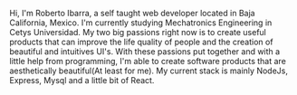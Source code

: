 Hi, I'm Roberto Ibarra, a self taught web developer located in Baja California, Mexico. I'm currently studying Mechatronics Engineering in Cetys Universidad.
My two big passions right now is to create useful products that can improve the life quality of people and the creation of beautiful and intuitives UI's. 
With these passions put together and with a little help from programming, I'm able to create software products that are aesthetically beautiful(At least for me).
My current stack is mainly NodeJs, Express, Mysql and a little bit of React.
